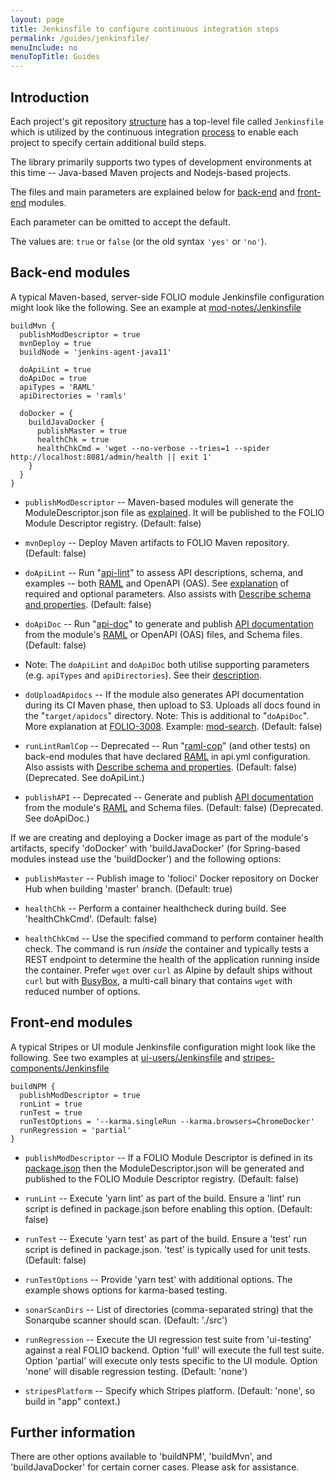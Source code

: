 ```yaml
---
layout: page
title: Jenkinsfile to configure continuous integration steps
permalink: /guides/jenkinsfile/
menuInclude: no
menuTopTitle: Guides
---
```


## Introduction

Each project's git repository [structure](/guides/commence-a-module/) has a top-level file called `Jenkinsfile`
which is utilized by the continuous integration [process](/guides/automation/#jenkins)
to enable each project to specify certain additional build steps.

The library primarily supports two types
of development environments at this time -- Java-based Maven projects and Nodejs-based projects.

The files and main parameters are explained below for
[back-end](#back-end-modules) and [front-end](#front-end-modules) modules.

Each parameter can be omitted to accept the default.

The values are: `true` or `false` (or the old syntax `'yes'` or `'no'`).

## Back-end modules

A typical Maven-based, server-side FOLIO module Jenkinsfile configuration might look like
the following.
See an example at
[mod-notes/Jenkinsfile](https://github.com/folio-org/mod-notes/blob/master/Jenkinsfile)

```
buildMvn {
  publishModDescriptor = true
  mvnDeploy = true
  buildNode = 'jenkins-agent-java11'

  doApiLint = true
  doApiDoc = true
  apiTypes = 'RAML'
  apiDirectories = 'ramls'

  doDocker = {
    buildJavaDocker {
      publishMaster = true
      healthChk = true
      healthChkCmd = 'wget --no-verbose --tries=1 --spider http://localhost:8081/admin/health || exit 1'
    }
  }
}
```

* `publishModDescriptor` -- Maven-based modules will generate the ModuleDescriptor.json file as
[explained](/guides/commence-a-module/#back-end-descriptors).
It will be published to the FOLIO Module Descriptor registry.
(Default: false)

* `mvnDeploy` -- Deploy Maven artifacts to FOLIO Maven repository.
(Default: false)

* `doApiLint` -- Run "[api-lint](/guides/api-lint/)" to assess API descriptions, schema, and examples -- both [RAML](/guides/commence-a-module/#back-end-ramls) and OpenAPI (OAS).
See [explanation](/guides/api-lint/#usage) of required and optional parameters.
Also assists with [Describe schema and properties](/guides/describe-schema/).
(Default: false)

* `doApiDoc` -- Run "[api-doc](/guides/api-doc/)" to generate and publish [API documentation](/reference/api/) from the module's
[RAML](/guides/commence-a-module/#back-end-ramls) or OpenAPI (OAS) files, and Schema files.
(Default: false)

* Note: The `doApiLint` and `doApiDoc` both utilise supporting parameters (e.g. `apiTypes` and `apiDirectories`).
See their [description](/guides/api-lint/).

* <a id="do-upload-apidocs"></a>`doUploadApidocs` -- If the module also generates API documentation during its CI Maven phase, then upload to S3.
Uploads all docs found in the "`target/apidocs`" directory.
Note: This is additional to "`doApiDoc`".
More explanation at [FOLIO-3008](https://issues.folio.org/browse/FOLIO-3008).
Example: [mod-search](https://github.com/folio-org/mod-search/blob/master/Jenkinsfile).
(Default: false)

* `runLintRamlCop` -- Deprecated -- Run "[raml-cop](/guides/raml-cop/)" (and other tests) on back-end modules that have declared [RAML](/guides/commence-a-module/#back-end-ramls) in api.yml configuration.
Also assists with [Describe schema and properties](/guides/describe-schema/).
(Default: false)
(Deprecated. See doApiLint.)

* `publishAPI` -- Deprecated -- Generate and publish [API documentation](/reference/api/) from the module's
[RAML](/guides/commence-a-module/#back-end-ramls) and Schema files.
(Default: false)
(Deprecated. See doApiDoc.)

If we are creating and deploying a Docker image as part of the module's artifacts, specify
'doDocker' with 'buildJavaDocker' (for Spring-based modules instead use the 'buildDocker') and the following options:

* `publishMaster` -- Publish image to 'folioci' Docker repository on Docker Hub when building
'master' branch.
(Default: true)

* `healthChk` -- Perform a container healthcheck during build.  See 'healthChkCmd'.
(Default: false)

* `healthChkCmd` -- Use the specified command to perform container health check.   The
command is run *inside* the container and typically tests a REST endpoint to determine the
health of the application running inside the container.  Prefer `wget` over `curl` as Alpine
by default ships without `curl` but with [BusyBox](https://www.busybox.net/about.html), a
multi-call binary that contains `wget` with reduced number of options.

## Front-end modules

A typical Stripes or UI module Jenkinsfile configuration might look like the following.
See two examples at
[ui-users/Jenkinsfile](https://github.com/folio-org/ui-users/blob/master/Jenkinsfile)
and
[stripes-components/Jenkinsfile](https://github.com/folio-org/stripes-components/blob/master/Jenkinsfile)

```
buildNPM {
  publishModDescriptor = true
  runLint = true
  runTest = true
  runTestOptions = '--karma.singleRun --karma.browsers=ChromeDocker'
  runRegression = 'partial'
}
```

* `publishModDescriptor` -- If a FOLIO Module Descriptor is defined in its [package.json](/guides/commence-a-module/#front-end-packagejson)
then the ModuleDescriptor.json will be generated and published to the FOLIO Module Descriptor registry.
(Default: false)

* `runLint` -- Execute 'yarn lint' as part of the build.  Ensure a 'lint' run script is
defined in package.json before enabling this option.
(Default: false)

* `runTest` -- Execute 'yarn test' as part of the build.  Ensure a 'test' run script is
defined in package.json.  'test' is typically used for unit tests.
(Default: false)

* `runTestOptions` -- Provide 'yarn test' with additional options.
The example shows options for karma-based testing.

* `sonarScanDirs` -- List of directories (comma-separated string) that the Sonarqube scanner should scan.
(Default: './src')

* `runRegression` -- Execute the UI regression test suite from 'ui-testing' against a real
FOLIO backend. Option 'full' will execute the full test suite. Option 'partial' will execute only tests
specific to the UI module. Option 'none' will disable regression testing.
(Default: 'none')

* `stripesPlatform` -- Specify which Stripes platform.
(Default: 'none', so build in "app" context.)

## Further information

There are other options available to 'buildNPM', 'buildMvn', and 'buildJavaDocker' for certain
corner cases. Please ask for assistance.

<div class="folio-spacer-content"></div>

